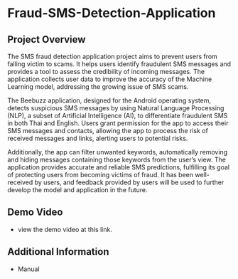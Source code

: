 # Fraud-SMS-Detection-Application
## Project Overview
The SMS fraud detection application project aims to prevent users from falling victim to scams. It helps users identify fraudulent SMS messages and provides a tool to assess the credibility of incoming messages. The application collects user data to improve the accuracy of the Machine Learning model, addressing the growing issue of SMS scams. 

The Beebuzz application, designed for the Android operating system, detects suspicious SMS messages by using Natural Language Processing (NLP), a subset of Artificial Intelligence (AI), to differentiate fraudulent SMS in both Thai and English. Users grant permission for the app to access their SMS messages and contacts, allowing the app to process the risk of received messages and links, alerting users to potential risks.

Additionally, the app can filter unwanted keywords, automatically removing and hiding messages containing those keywords from the user’s view. The application provides accurate and reliable SMS predictions, fulfilling its goal of protecting users from becoming victims of fraud. It has been well-received by users, and feedback provided by users will be used to further develop the model and application in the future.

## Demo Video
- view the demo video at this link.
## Additional Information
- Manual 
